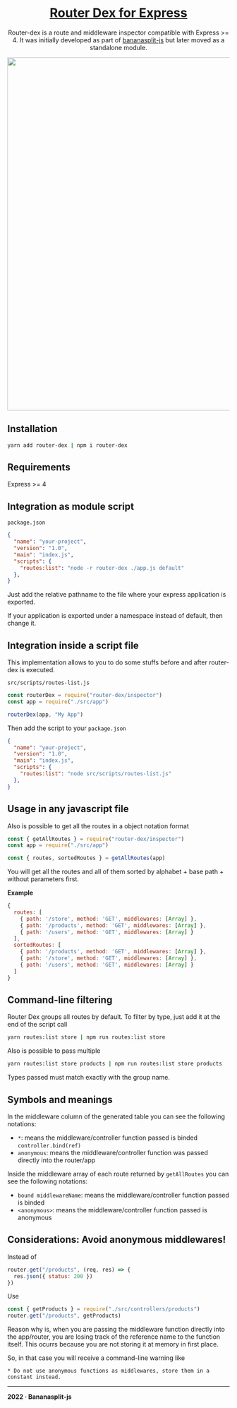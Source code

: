 <h1 align="center"><a href="https://github.com/diegoulloao/router-dex">Router Dex for Express</a></h1>

<p align="center">Router-dex is a route and middleware inspector compatible with Express >= 4. It was initially developed as part of <a href="https://github.com/bananasplit-js/bananasplit-js">bananasplit-js</a> but later moved as a standalone module.</p>

<p align="center"><img src="https://raw.githubusercontent.com/diegoulloao/router-dex/dev/public/capture.png" width="800" /></p>

## Installation
```zsh
yarn add router-dex | npm i router-dex
```

## Requirements
Express >= 4

## Integration as module script
`package.json`
```json
{
  "name": "your-project",
  "version": "1.0",
  "main": "index.js",
  "scripts": {
    "routes:list": "node -r router-dex ./app.js default"
  },
}
```

Just add the relative pathname to the file where your express application is exported.

If your application is exported under a namespace instead of default, then change it.

## Integration inside a script file
This implementation allows to you to do some stuffs before and after router-dex is executed.

`src/scripts/routes-list.js`
```js
const routerDex = require("router-dex/inspector")
const app = require("./src/app")

routerDex(app, "My App")

```

Then add the script to your `package.json`
```json
{
  "name": "your-project",
  "version": "1.0",
  "main": "index.js",
  "scripts": {
    "routes:list": "node src/scripts/routes-list.js"
  },
}
```

## Usage in any javascript file
Also is possible to get all the routes in a object notation format

```js
const { getAllRoutes } = require("router-dex/inspector")
const app = require("./src/app")

const { routes, sortedRoutes } = getAllRoutes(app)
```

You will get all the routes and all of them sorted by alphabet + base path + without parameters first.

**Example**
```js
{
  routes: [
    { path: '/store', method: 'GET', middlewares: [Array] },
    { path: '/products', method: 'GET', middlewares: [Array] },
    { path: '/users', method: 'GET', middlewares: [Array] }
  ],
  sortedRoutes: [
    { path: '/products', method: 'GET', middlewares: [Array] },
    { path: '/store', method: 'GET', middlewares: [Array] },
    { path: '/users', method: 'GET', middlewares: [Array] }
  ]
}
```

## Command-line filtering
Router Dex groups all routes by default. To filter by type, just add it at the end of the script call
```zsh
yarn routes:list store | npm run routes:list store
```

Also is possible to pass multiple
```zsh
yarn routes:list store products | npm run routes:list store products
```

Types passed must match exactly with the group name.

## Symbols and meanings
In the middleware column of the generated table you can see the following notations:
- `*`: means the middleware/controller function passed is binded `controller.bind(ref)`
- `anonymous`: means the middleware/controller function was passed directly into the router/app

Inside the middleware array of each route returned by `getAllRoutes` you can see the following notations:
- `bound middlewareName`: means the middleware/controller function passed is binded
- `<anonymous>`: means the middleware/controller function passed is anonymous

## Considerations: Avoid anonymous middlewares!
Instead of
```js
router.get("/products", (req, res) => {
  res.json({ status: 200 })
})
```

Use
```js
const { getProducts } = require("./src/controllers/products")
router.get("/products", getProducts)
```

Reason why is, when you are passing the middleware function directly into the app/router, you are losing track of the reference name to the function itself. This ocurrs because you are not storing it at memory in first place.

So, in that case you will receive a command-line warning like
```
* Do not use anonymous functions as middlewares, store them in a constant instead.
```

---
**2022 · Bananasplit-js**
